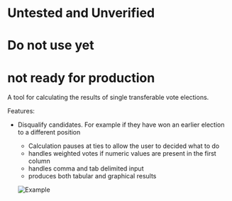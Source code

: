 # Untested and Unverified

# Do not use yet

# not ready for production

A tool for calculating the results of single transferable vote elections.

Features:

 - Disqualify candidates. For example if they have won an earlier election to a different position
	- Calculation pauses at ties to allow the user to decided what to do
	- handles weighted votes if numeric values are present in the first column
	- handles comma and tab delimited input
	- produces both tabular and graphical results
	
	![Example](https://raw.github.com/jraller/vote/master/docs/example.png)
